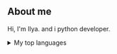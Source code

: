 ## About me

Hi, I'm Ilya. and i python developer.
<details>
<summary>My top languages</summary>
| Rank | Languages |
|-----:|-----------|
|     1| Python |
|     2| SQL    |
</details>
